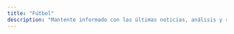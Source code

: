 ```yaml
---
title: "Fútbol"
description: "Mantente informado con las últimas noticias, análisis y resultados del fútbol en Nexo Mundial. Descubre reportajes detallados sobre ligas, competiciones, jugadores y equipos de todo el mundo. ¡Vive la pasión del fútbol con nosotros!"
---
```

